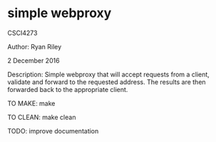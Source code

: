 # simple webproxy

CSCI4273

Author: Ryan Riley

2 December 2016

Description:
Simple webproxy that will accept requests from a client, validate and forward to the requested address. The results are then forwarded back to the appropriate client.

TO MAKE:
make 

TO CLEAN:
make clean

TODO:
improve documentation 

